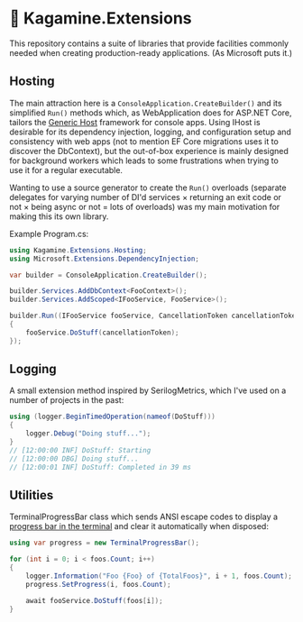 # 🍊 Kagamine.Extensions

This repository contains a suite of libraries that provide facilities commonly needed when creating production-ready applications. (As Microsoft puts it.)

## Hosting

The main attraction here is a `ConsoleApplication.CreateBuilder()` and its simplified `Run()` methods which, as WebApplication does for ASP.NET Core, tailors the [Generic Host](https://learn.microsoft.com/en-us/dotnet/core/extensions/generic-host) framework for console apps. Using IHost is desirable for its dependency injection, logging, and configuration setup and consistency with web apps (not to mention EF Core migrations uses it to discover the DbContext), but the out-of-box experience is mainly designed for background workers which leads to some frustrations when trying to use it for a regular executable.

Wanting to use a source generator to create the `Run()` overloads (separate delegates for varying number of DI'd services × returning an exit code or not × being async or not = lots of overloads) was my main motivation for making this its own library.

Example Program.cs:

```cs
using Kagamine.Extensions.Hosting;
using Microsoft.Extensions.DependencyInjection;

var builder = ConsoleApplication.CreateBuilder();

builder.Services.AddDbContext<FooContext>();
builder.Services.AddScoped<IFooService, FooService>();

builder.Run((IFooService fooService, CancellationToken cancellationToken) =>
{
    fooService.DoStuff(cancellationToken);
});
```

## Logging

A small extension method inspired by SerilogMetrics, which I've used on a number of projects in the past:

```cs
using (logger.BeginTimedOperation(nameof(DoStuff)))
{
    logger.Debug("Doing stuff...");
}
// [12:00:00 INF] DoStuff: Starting
// [12:00:00 DBG] Doing stuff...
// [12:00:01 INF] DoStuff: Completed in 39 ms
```

## Utilities

TerminalProgressBar class which sends ANSI escape codes to display a [progress bar in the terminal](https://learn.microsoft.com/en-us/windows/terminal/tutorials/progress-bar-sequences) and clear it automatically when disposed:

```cs
using var progress = new TerminalProgressBar();

for (int i = 0; i < foos.Count; i++)
{
    logger.Information("Foo {Foo} of {TotalFoos}", i + 1, foos.Count);
    progress.SetProgress(i, foos.Count);

    await fooService.DoStuff(foos[i]);
}
```
